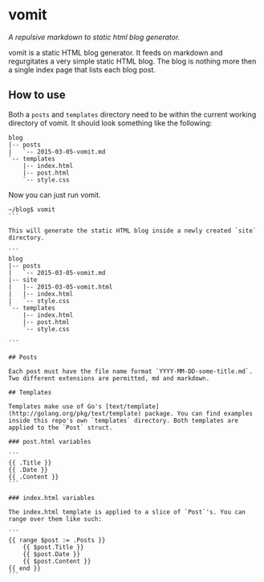 # vomit

_A repulsive markdown to static html blog generator._

vomit is a static HTML blog generator. It feeds on markdown and regurgitates a very simple static HTML blog. The blog is nothing more then a single index page that lists each blog post.

## How to use

Both a `posts` and `templates` directory need to be within the current working directory of vomit. It should look something like the following:

```
blog
|-- posts
|   `-- 2015-03-05-vomit.md
`-- templates
    |-- index.html
    |-- post.html
    `-- style.css
```

Now you can just run vomit.

````
~/blog$ vomit
```

This will generate the static HTML blog inside a newly created `site` directory.

```
blog
|-- posts
|   `-- 2015-03-05-vomit.md
|-- site
|   |-- 2015-03-05-vomit.html
|   |-- index.html
|   `-- style.css
`-- templates
    |-- index.html
    |-- post.html
    `-- style.css

```

## Posts

Each post must have the file name format `YYYY-MM-DD-some-title.md`. Two different extensions are permitted, md and markdown.

## Templates

Templates make use of Go's [text/template](http://golang.org/pkg/text/template) package. You can find examples inside this repo's own `templates` directory. Both templates are applied to the `Post` struct.

### post.html variables

```
{{ .Title }}
{{ .Date }}
{{ .Content }}
```

### index.html variables

The index.html template is applied to a slice of `Post`'s. You can range over them like such:

```
{{ range $post := .Posts }}
    {{ $post.Title }}
    {{ $post.Date }}
    {{ $post.Content }}
{{ end }}
```
